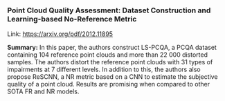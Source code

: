 ### Point Cloud Quality Assessment: Dataset Construction and Learning-based No-Reference Metric

Link: https://arxiv.org/pdf/2012.11895

**Summary:**
In this paper, the authors construct LS-PCQA, a PCQA dataset containing 104 reference point clouds and more than 22 000 distorted samples. The authors distort the reference point clouds with 31 types of impairments at 7 different levels. In addition to this, the authors also propose ReSCNN, a NR metric based on a CNN to estimate the subjective quality of a point cloud. Results are promising when compared to other SOTA FR and NR models.